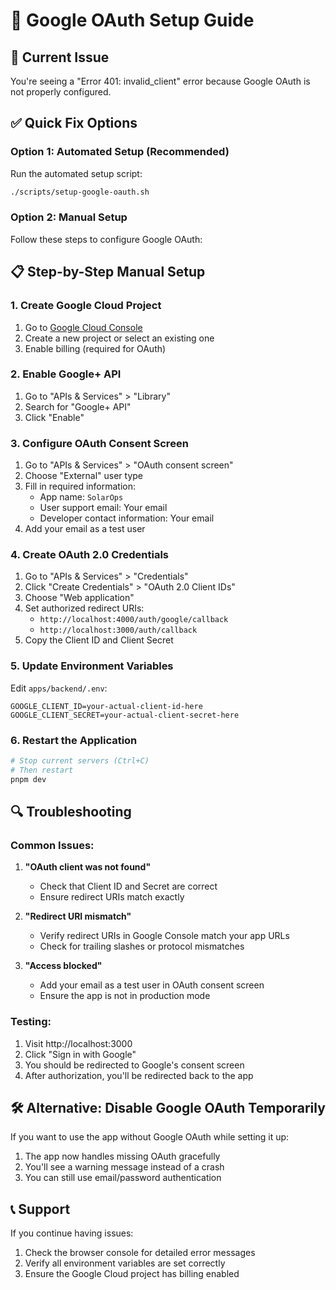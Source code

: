 # 🔧 Google OAuth Setup Guide

## 🚨 Current Issue
You're seeing a "Error 401: invalid_client" error because Google OAuth is not properly configured.

## ✅ Quick Fix Options

### Option 1: Automated Setup (Recommended)
Run the automated setup script:
```bash
./scripts/setup-google-oauth.sh
```

### Option 2: Manual Setup
Follow these steps to configure Google OAuth:

## 📋 Step-by-Step Manual Setup

### 1. Create Google Cloud Project
1. Go to [Google Cloud Console](https://console.cloud.google.com/)
2. Create a new project or select an existing one
3. Enable billing (required for OAuth)

### 2. Enable Google+ API
1. Go to "APIs & Services" > "Library"
2. Search for "Google+ API" 
3. Click "Enable"

### 3. Configure OAuth Consent Screen
1. Go to "APIs & Services" > "OAuth consent screen"
2. Choose "External" user type
3. Fill in required information:
   - App name: `SolarOps`
   - User support email: Your email
   - Developer contact information: Your email
4. Add your email as a test user

### 4. Create OAuth 2.0 Credentials
1. Go to "APIs & Services" > "Credentials"
2. Click "Create Credentials" > "OAuth 2.0 Client IDs"
3. Choose "Web application"
4. Set authorized redirect URIs:
   - `http://localhost:4000/auth/google/callback`
   - `http://localhost:3000/auth/callback`
5. Copy the Client ID and Client Secret

### 5. Update Environment Variables
Edit `apps/backend/.env`:
```env
GOOGLE_CLIENT_ID=your-actual-client-id-here
GOOGLE_CLIENT_SECRET=your-actual-client-secret-here
```

### 6. Restart the Application
```bash
# Stop current servers (Ctrl+C)
# Then restart
pnpm dev
```

## 🔍 Troubleshooting

### Common Issues:
1. **"OAuth client was not found"**
   - Check that Client ID and Secret are correct
   - Ensure redirect URIs match exactly

2. **"Redirect URI mismatch"**
   - Verify redirect URIs in Google Console match your app URLs
   - Check for trailing slashes or protocol mismatches

3. **"Access blocked"**
   - Add your email as a test user in OAuth consent screen
   - Ensure the app is not in production mode

### Testing:
1. Visit http://localhost:3000
2. Click "Sign in with Google"
3. You should be redirected to Google's consent screen
4. After authorization, you'll be redirected back to the app

## 🛠️ Alternative: Disable Google OAuth Temporarily

If you want to use the app without Google OAuth while setting it up:

1. The app now handles missing OAuth gracefully
2. You'll see a warning message instead of a crash
3. You can still use email/password authentication

## 📞 Support

If you continue having issues:
1. Check the browser console for detailed error messages
2. Verify all environment variables are set correctly
3. Ensure the Google Cloud project has billing enabled 